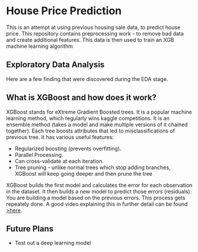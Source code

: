 <h1> House Price Prediction </h1>
<p> This is an attempt at using previous housing sale data, to predict house price.
This repository contains preprocessing work - to remove bad data and create additional features.
This data is then used to train an XGB machine learning algorithm </p>
<h2> Exploratory Data Analysis </h2>
Here are a few finding that were discovered during the EDA stage.

<h2> What is XGBoost and how does it work? </h2>
<p> XGBoost stands for eXtreme Gradient Boosted trees. It 
is a popular machine learning method, which regularly wins kaggle competitions.
It is an ensemble method (takes a model and make multiple versions of it chained together).
Each tree boosts attributes that led to misclassifications of previous tree. It has various useful features:
 <ul>
  <li>Regularized boosting (prevents overfitting).</li>
  <li>Parallel Processing.</li>
  <li>Can cross-validate at each iteration.</li>
  <li>Tree pruning - unlike normal trees which stop adding branches, XGBoost will keep going deeper and then prune the tree</li>
</ul> 
XGBoost builds the first model and calculates the error for each observation in the dataset. It then builds a new model
to predict those errors (residuals). You are building a model based on the previous errors. This process gets repeately done.
A good video explaining this in further detail can be found <a href="https://www.youtube.com/watch?v=PxgVFp5a0E4">>here</a>.



<h2> Future Plans </h2>
 <ul>
  <li>Test out a deep learning model</li>
</ul> 